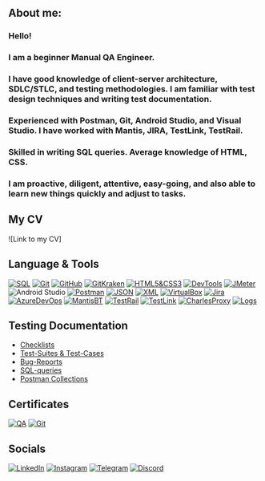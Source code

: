 
## About me: 

### Hello! 

### I am a beginner Manual QA Engineer.

### I have good knowledge of client-server architecture, SDLC/STLC, and testing methodologies. I am familiar with test design techniques and writing test documentation.

### Experienced with Postman, Git, Android Studio, and Visual Studio. I have worked with Mantis, JIRA, TestLink, TestRail.

### Skilled in writing SQL queries. Average knowledge of HTML, CSS.

### I am proactive, diligent, attentive, easy-going, and also able to learn new things quickly and adjust to tasks.

## My CV
![Link to my CV]

## Language & Tools
[![SQL](https://img.shields.io/badge/SQL-090909?style-for-the-badge&logo=none&logoColor)](https://github.com/highlearner/SQL-queries)
[![Git](https://img.shields.io/badge/Git-090909?style-for-the-badge&logo=Git&logoColor)](https://github.com/highlearner/Git)
[![GitHub](https://img.shields.io/badge/GitHub-090909?style-for-the-badge&logo=GitHub&logoColor)](https://github.com/highlearner/github)
[![GitKraken](https://img.shields.io/badge/GitKraken-090909?style-for-the-badge&logo=GitKraken&logoColor)](https://github.com/highlearner/gitkraken)
[![HTML5&CSS3](https://img.shields.io/badge/HTML5&CSS3-090909?style-for-the-badge&logo=&logoColor)](https://github.com/highlearner/html5-css3)
[![DevTools](https://img.shields.io/badge/DevTools-090909?style-for-the-badge&logo=googlechrome&logoColor)](https://github.com/highlearner/devtools) 
[![JMeter](https://img.shields.io/badge/JMeter-090909?style-for-the-badge&logo=apachejmeter&logoColor)](https://github.com/highlearner/jmeter)
![Android Studio](https://img.shields.io/badge/AndroidStudio-090909?style-for-the-badge&logo=androidstudio&logoColor)
[![Postman](https://img.shields.io/badge/Postman-090909?style-for-the-badge&logo=postman&logoColor=f76935)](https://github.com/highlearner/Postman)
[![JSON](https://img.shields.io/badge/JSON-090909?style-for-the-badge&logo=json&logoColor)](https://github.com/highlearner/json)
[![XML](https://img.shields.io/badge/XML-090909?style-for-the-badge&logo=xml&logoColor)](https://github.com/highlearner/xml)
[![VirtualBox](https://img.shields.io/badge/VirtualBox-090909?style-for-the-badge&logo=virtualbox&logoColor)](https://github.com/highlearner/virtualbox)
[![Jira](https://img.shields.io/badge/Jira-090909?style-for-the-badge&logo=jira&logoColor=136be1)](https://github.com/highlearner/jira)
[![AzureDevOps](https://img.shields.io/badge/AzureDevOps-090909?style-for-the-badge&logo=azuredevops&logoColor=)](https://github.com/highlearner/azure-devops)
[![MantisBT](https://img.shields.io/badge/MantisBT-090909?style-for-the-badge&logo=MantisBT&logoColor)](https://github.com/highlearner/Bugs-Mantis-BT)
[![TestRail](https://img.shields.io/badge/TestRail-090909?style-for-the-badge&logo=testrail&logoColor)](https://github.com/highlearner/testrail)
[![TestLink](https://img.shields.io/badge/TestLink-090909?style-for-the-badge&logo=testlink&logoColor)](https://github.com/highlearner/testlink)
[![CharlesProxy](https://img.shields.io/badge/CharlesProxy-090909?style-for-the-badge&logo=charlesproxy&logoColor)](https://github.com/highlearner/charles-proxy)
[![Logs](https://img.shields.io/badge/Logs-090909?style-for-the-badge&logo=imazing&logoColor)](https://github.com/highlearner/logs)


## Testing Documentation 
- [Checklists](https://github.com/highlearner/checklists)
- [Test-Suites & Test-Cases](https://github.com/highlearner/test-suites-test-cases)
- [Bug-Reports](https://github.com/highlearner/Bugs-Mantis-BT)
- [SQL-queries](https://github.com/highlearner/SQL-queries)
- [Postman Collections](https://github.com/highlearner/Postman)

## Certificates
[![QA](https://img.shields.io/badge/QA._«The_Fundamentals_of_Software_Testing»-090909?style-for-the-badge&logo=QA&logoColor)](https://drive.google.com/file/d/1WPAo38MgQUfjCqFPOkEo4IwqamWs3HMV/view?usp=drive_link)
[![Git](https://img.shields.io/badge/Git._«Git_from_A_to_Z»-090909?style-for-the-badge&logo=git&logoColor)](https://drive.google.com/file/d/1GGMYcucHXNRQEQKfmbiScqK94uHmtS6U/view?usp=drive_link)


## Socials
[![LinkedIn](https://img.shields.io/badge/LinkedIn-090909?style-for-the-badge&logo=LinkedIn&logoColor)](https://www.linkedin.com/in/andriy-telvak-1870b725b/)
[![Instagram](https://img.shields.io/badge/Instagram-090909?style-for-the-badge&logo=Instagram&logoColor)](https://www.instagram.com/ewyyree_/?next=%2F)
[![Telegram](https://img.shields.io/badge/Telegram-090909?style-for-the-badge&logo=Telegram&logoColor)]()
[![Discord](https://img.shields.io/badge/Discord-090909?style-for-the-badge&logo=discord&logoColor)]()

